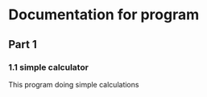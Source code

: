 # Documentation for program
## Part 1
### 1.1 simple calculator

This program doing simple calculations
